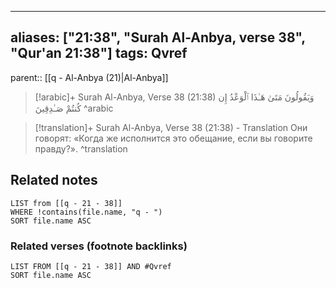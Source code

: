 
---
aliases: ["21:38", "Surah Al-Anbya, verse 38", "Qur'an 21:38"]
tags: Qvref
---

parent:: [[q - Al-Anbya (21)|Al-Anbya]]

> [!arabic]+ Surah Al-Anbya, Verse 38 (21:38)
> <span class="quran-arabic">وَيَقُولُونَ مَتَىٰ هَـٰذَا ٱلْوَعْدُ إِن كُنتُمْ صَـٰدِقِينَ</span>
^arabic

> [!translation]+ Surah Al-Anbya, Verse 38 (21:38) - Translation
> Они говорят: «Когда же исполнится это обещание, если вы говорите правду?».
^translation



## Related notes
```dataview
LIST from [[q - 21 - 38]]
WHERE !contains(file.name, "q - ")
SORT file.name ASC
```

### Related verses (footnote backlinks)
```dataview
LIST FROM [[q - 21 - 38]] AND #Qvref
SORT file.name ASC
```

